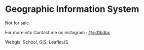 # Geographic Information System
Not for sale

For more info
Contact me on instagram : [@rid1bdbx](https://www.instagram.com/rid1bdbx/)



Webgis, School, GIS, LeafletJS
